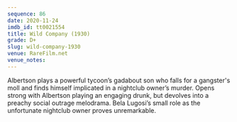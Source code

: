 ```yaml
---
sequence: 86
date: 2020-11-24
imdb_id: tt0021554
title: Wild Company (1930)
grade: D+
slug: wild-company-1930
venue: RareFilm.net
venue_notes:
---
```


Albertson plays a powerful tycoon’s gadabout son who falls for a gangster's moll and finds himself implicated in a nightclub owner’s murder. Opens strong with Albertson playing an engaging drunk, but devolves into a preachy social outrage melodrama. Bela Lugosi’s small role as the unfortunate nightclub owner proves unremarkable.
